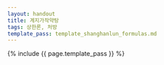 ```yaml
---
layout: handout
title: 계지가작약탕
tags: 상한론, 처방
template_pass: template_shanghanlun_formulas.md
---
```



{% include {{ page.template_pass }} %}